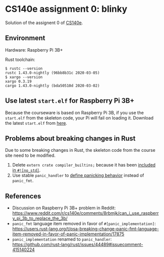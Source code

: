 # CS140e assignment 0: blinky

Solution of the assignent 0 of [CS140e](https://cs140e.sergio.bz/syllabus/).

## Environment

Hardware: Raspberry Pi 3B+

Rust toolchain:

```
$ rustc --version
rustc 1.43.0-nightly (96bb8b31c 2020-03-05)
$ xargo --version
xargo 0.3.19
cargo 1.43.0-nightly (bda50510d 2020-03-02)
```

## Use latest `start.elf` for Raspberry Pi 3B+

Because the courseware is based on Raspberry Pi 3B, if you use the `start.elf` from the skeleton code, your Pi will fail on loading it.
Download the latest `start.elf` from [here](https://github.com/raspberrypi/firmware/tree/master/boot).

## Problems about breaking changes in Rust

Due to some breaking changes in Rust, the skeleton code from the course site need to be modified.

1. Delete `extern crate compiler_builtins;` because it has been [included in `#![no_std]`](https://users.rust-lang.org/t/psa-breaking-change-extern-crate-compiler-builtins-is-now-included-in-no-std-crates/16704).
2. Use stable `panic_handler` to [define panicking behavior](https://doc.rust-lang.org/nomicon/panic-handler.html) instead of `panic_fmt`.

## References

- Discussion on Raspberry Pi 3B+ problem in Reddit: https://www.reddit.com/r/cs140e/comments/8rbmjk/can_i_use_raspberry_pi_3b_to_replace_the_3b/
- `panic_fmt` language item removed in favor of `#[panic_implementation]`: https://users.rust-lang.org/t/psa-breaking-change-panic-fmt-language-item-removed-in-favor-of-panic-implementation/17875
- `panic_implementation` renamed to `panic_handler`: https://github.com/rust-lang/rust/issues/44489#issuecomment-415140224
